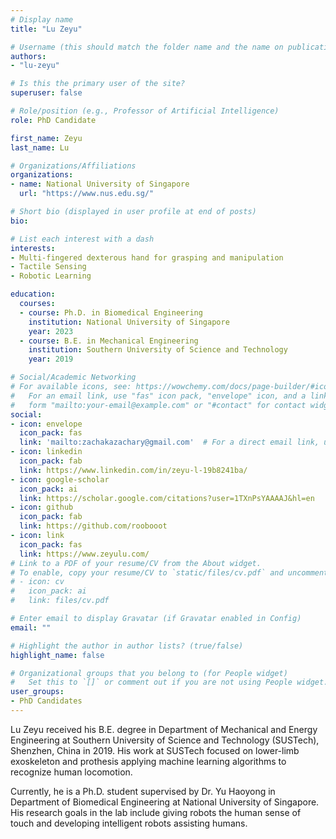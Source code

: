 ```yaml
---
# Display name
title: "Lu Zeyu"

# Username (this should match the folder name and the name on publications)
authors:
- "lu-zeyu"

# Is this the primary user of the site?
superuser: false

# Role/position (e.g., Professor of Artificial Intelligence)
role: PhD Candidate

first_name: Zeyu
last_name: Lu

# Organizations/Affiliations
organizations:
- name: National University of Singapore
  url: "https://www.nus.edu.sg/"

# Short bio (displayed in user profile at end of posts)
bio: 

# List each interest with a dash
interests:
- Multi-fingered dexterous hand for grasping and manipulation
- Tactile Sensing
- Robotic Learning

education:
  courses:
  - course: Ph.D. in Biomedical Engineering
    institution: National University of Singapore
    year: 2023
  - course: B.E. in Mechanical Engineering
    institution: Southern University of Science and Technology
    year: 2019

# Social/Academic Networking
# For available icons, see: https://wowchemy.com/docs/page-builder/#icons
#   For an email link, use "fas" icon pack, "envelope" icon, and a link in the
#   form "mailto:your-email@example.com" or "#contact" for contact widget.
social:
- icon: envelope
  icon_pack: fas
  link: 'mailto:zachakazachary@gmail.com'  # For a direct email link, use "mailto:test@example.org".
- icon: linkedin
  icon_pack: fab
  link: https://www.linkedin.com/in/zeyu-l-19b8241ba/
- icon: google-scholar
  icon_pack: ai
  link: https://scholar.google.com/citations?user=1TXnPsYAAAAJ&hl=en
- icon: github
  icon_pack: fab
  link: https://github.com/roobooot
- icon: link
  icon_pack: fas
  link: https://www.zeyulu.com/
# Link to a PDF of your resume/CV from the About widget.
# To enable, copy your resume/CV to `static/files/cv.pdf` and uncomment the lines below.
# - icon: cv
#   icon_pack: ai
#   link: files/cv.pdf

# Enter email to display Gravatar (if Gravatar enabled in Config)
email: ""

# Highlight the author in author lists? (true/false)
highlight_name: false

# Organizational groups that you belong to (for People widget)
#   Set this to `[]` or comment out if you are not using People widget.
user_groups:
- PhD Candidates
---
```


Lu Zeyu received his B.E. degree in Department of Mechanical and Energy Engineering at Southern University of Science and Technology (SUSTech), Shenzhen, China in 2019. His work at SUSTech focused on lower-limb exoskeleton and prothesis applying machine learning algorithms to recognize human locomotion. 

Currently, he is a Ph.D. student supervised by Dr. Yu Haoyong in Department of Biomedical Engineering at National University of Singapore. His research goals in the lab include giving robots the human sense of touch and developing intelligent robots assisting humans.
